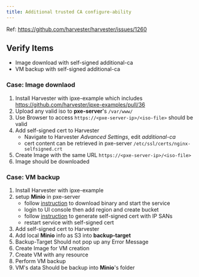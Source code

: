 ```yaml
---
title: Additional trusted CA configure-ability
---
```

Ref: https://github.com/harvester/harvester/issues/1260

## Verify Items
- Image download with self-signed additional-ca
- VM backup with self-signed additional-ca

### Case: Image downlaod
1. Install Harvester with ipxe-example which includes https://github.com/harvester/ipxe-examples/pull/36
1. Upload any valid iso to **pxe-server**'s `/var/www/`
1. Use Browser to access `https://<pxe-server-ip>/<iso-file>` should be valid
1. Add self-signed cert to Harvester
    - Navigate to Harvester _Advanced Settings_, edit _additional-ca_
    - cert content can be retrieved in pxe-server `/etc/ssl/certs/nginx-selfsigned.crt`
1. Create Image with the same URL `https://<pxe-server-ip>/<iso-file>`
1. Image should be downloaded

### Case: VM backup
1. Install Harvester with ipxe-example
1. setup **Minio** in pxe-server
    - follow [instruction](https://docs.min.io/docs/minio-quickstart-guide.html) to download binary and start the service
    - login to UI console then add region and create bucket
    - follow [instruction](https://docs.min.io/docs/how-to-secure-access-to-minio-server-with-tls.html#using-open-ssl) to generate self-signed cert with IP SANs
    - restart service with self-signed cert
1. Add self-signed cert to Harvester
1. Add local **Minio** info as S3 into **backup-target**
1. Backup-Target Should not pop up any Error Message
1. Create Image for VM creation
1. Create VM with any resource
1. Perform VM backup
1. VM's data Should be backup into **Minio**'s folder
